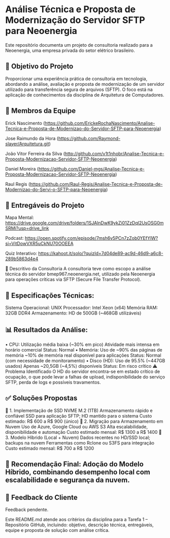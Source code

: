 # Análise Técnica e Proposta de Modernização do Servidor SFTP para Neoenergia
Este repositório documenta um projeto de consultoria realizado para a Neoenergia, uma empresa privada do setor elétrico brasileiro.

## 🎯 Objetivo do Projeto
Proporcionar uma experiência prática de consultoria em tecnologia, abordando a análise, avaliação e proposta de modernização de um servidor utilizado para transferência segura de arquivos (SFTP). O foco está na aplicação de conhecimentos da disciplina de Arquitetura de Computadores.

## 👥 Membros da Equipe
Erick Nascimento (https://github.com/ErickeRochaNascimento/Analise-Tecnica-e-Proposta-de-Modernizao-do-Servidor-SFTP-para-Neoenergia)

Jose Raimundo da Hora (https://github.com/Raymond-slayer/Arquitetura.git)

João Vitor Ferreira da Silva (http://github.com/v1t1nhobr/Analise-Tecnica-e-Proposta-Modernizacao-Servidor-SFTP-Neoenergia)

Daniel Moreira (https://github.com/Daniel-mgs/Analise-Tecnica-e-Proposta-Modernizacao-Servidor-SFTP-Neoenergia)

Raul Regis (https://github.com/Raul-Regis/Analise-Tecnica-e-Proposta-de-Modernizao-do-Servi-o-SFTP-para-Neoenergia)

## 📁 Entregáveis do Projeto
Mapa Mental: https://drive.google.com/drive/folders/1SJAlnDwK9ykZi01ZzDql2UsOSG0mSRMi?usp=drive_link

Podcast: https://open.spotify.com/episode/7msh6v5PCn7zZob0YEfYlW?si=VitDowVXR5uCkNU70OOEEA

Quiz Interativo: https://kahoot.it/solo/?quizId=7d04de89-ac9d-46d9-a6c8-289b5863d4e4

🧩 Descritivo da Consultoria
A consultoria teve como escopo a análise técnica do servidor bmep967.neoenergia.net, utilizado pela Neoenergia para operações críticas via SFTP (Secure File Transfer Protocol).

## 🔧 Especificações Técnicas:
Sistema Operacional: UNIX
Processador: Intel Xeon (x64)
Memória RAM: 32GB DDR4
Armazenamento: HD de 500GB (~468GB utilizáveis)
## 📊 Resultados da Análise:
• CPU:
Utilização média baixa (~30% em pico)
Atividade mais intensa em horário comercial
Status: Normal
• Memória:
Uso de ~90% das páginas de memória
~10% de memória real disponível para aplicações
Status: Normal (com necessidade de monitoramento)
• Disco (HD):
Uso de 95.5% (~447GB usados)
Apenas ~20,5GB (~4,5%) disponíveis
Status: Em risco crítico
⚠️ Problema Identificado
O HD do servidor encontra-se em estado crítico de ocupação, o que pode levar a falhas de upload, indisponibilidade do serviço SFTP, perda de logs e possíveis travamentos.

## ✅ Soluções Propostas
🔹 1. Implementação de SSD NVME M.2 (1TB)
Armazenamento rápido e confiável
SSD para aplicação SFTP; HD mantido para o sistema
Custo estimado: R$ 600 a R$ 900 (único)
🔹 2. Migração para Armazenamento em Nuvem
Uso de Azure, Google Cloud ou AWS S3
Alta escalabilidade, disponibilidade e automação
Custo estimado mensal: R$ 1300 a R$ 1400
🔹 3. Modelo Híbrido (Local + Nuvem)
Dados recentes no HD/SSD local; backups na nuvem
Ferramentas como Rclone ou S3FS para integração
Custo estimado mensal: R$ 700 a R$ 1200
## 📌 Recomendação Final: Adoção do Modelo Híbrido, combinando desempenho local com escalabilidade e segurança da nuvem.

## 📝 Feedback do Cliente
Feedback pendente.

Este README.md atende aos critérios da disciplina para a Tarefa 1 – Repositório GitHub, incluindo: objetivo, descrição técnica, entregáveis, equipe e proposta de solução com análise crítica.
